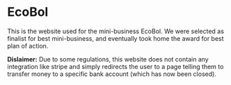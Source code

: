 # EcoBol
This is the website used for the mini-business EcoBol. We were selected as finalist for best mini-business, and eventually took home the award for best plan of action. 

**Dislaimer:** Due to some regulations, this website does not contain any integration like stripe and simply redirects the user to a page telling them to transfer money to a specific bank account (which has now been closed).
